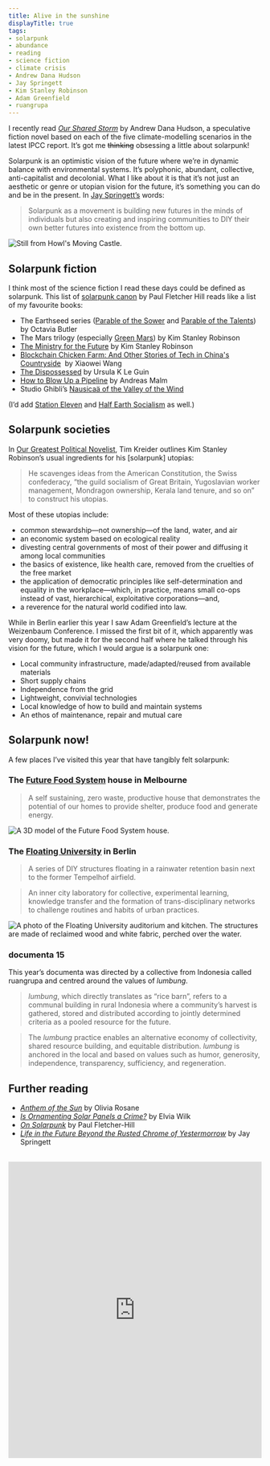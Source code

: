 ```yaml
---
title: Alive in the sunshine
displayTitle: true
tags: 
- solarpunk
- abundance
- reading
- science fiction
- climate crisis
- Andrew Dana Hudson
- Jay Springett
- Kim Stanley Robinson
- Adam Greenfield
- ruangrupa
---
```


I recently read [*Our Shared Storm*](https://www.fordhampress.com/9780823299546/our-shared-storm/) by Andrew Dana Hudson, a speculative fiction novel based on each of the five climate-modelling scenarios in the latest IPCC report. It’s got me ~~thinking~~ obsessing a little about solarpunk!

Solarpunk is an optimistic vision of the future where we’re in dynamic balance with environmental systems. It’s polyphonic, abundant, collective, anti-capitalist and decolonial. What I like about it is that it’s not just an aesthetic or genre or utopian vision for the future, it’s something you can do and be in the present. In [Jay Springett’s](https://www.thejaymo.net/long-form/solarpunk-rusted-chrome/#Solarpunk) words:

> Solarpunk as a movement is building new futures in the minds of individuals but also creating and inspiring communities to DIY their own better futures into existence from the bottom up.

![Still from Howl's Moving Castle.](https://d2w9rnfcy7mm78.cloudfront.net/17791949/original_e990ff66f1b26d5198ca3eefaa5551a9.png?1661765592?bc=0)

## Solarpunk fiction

I think most of the science fiction I read these days could be defined as solarpunk. This list of [solarpunk canon](https://www.paulfletcherhill.com/solarpunk) by Paul Fletcher Hill reads like a list of my favourite books: 

- The Earthseed series ([Parable of the Sower](https://www.goodreads.com/book/show/52397.Parable_of_the_Sower) and [Parable of the Talents](https://www.goodreads.com/book/show/60932.Parable_of_the_Talents)) by Octavia Butler
- The Mars trilogy (especially [Green Mars](https://www.goodreads.com/book/show/77505.Green_Mars)) by Kim Stanley Robinson
- [The Ministry for the Future](https://www.goodreads.com/book/show/50998056-the-ministry-for-the-future) by Kim Stanley Robinson
- [Blockchain Chicken Farm: And Other Stories of Tech in China's Countryside](https://www.goodreads.com/en/book/show/50403472)
 by Xiaowei Wang
- [The Dispossessed](https://www.goodreads.com/book/show/13651.The_Dispossessed) by Ursula K Le Guin
- [How to Blow Up a Pipeline](https://www.goodreads.com/book/show/51686708-how-to-blow-up-a-pipeline) by Andreas Malm
- Studio Ghibli’s [Nausicaä of the Valley of the Wind](https://www.imdb.com/title/tt0087544/)

(I’d add [Station Eleven](https://en.wikipedia.org/wiki/Station_Eleven_(miniseries)) and [Half Earth Socialism](https://www.half.earth/) as well.)

## Solarpunk societies

In [Our Greatest Political Novelist](https://www.newyorker.com/books/page-turner/our-greatest-political-novelist), Tim Kreider outlines Kim Stanley Robinson’s usual ingredients for his [solarpunk] utopias:

> He scavenges ideas from the American Constitution, the Swiss confederacy, “the guild socialism of Great Britain, Yugoslavian worker management, Mondragon ownership, Kerala land tenure, and so on” to construct his utopias.

Most of these utopias include: 
- common stewardship—not ownership—of the land, water, and air
- an economic system based on ecological reality
- divesting central governments of most of their power and diffusing it among local communities
- the basics of existence, like health care, removed from the cruelties of the free market
- the application of democratic principles like self-determination and equality in the workplace—which, in practice, means small co-ops instead of vast, hierarchical, exploitative corporations—and,
- a reverence for the natural world codified into law.

While in Berlin earlier this year I saw Adam Greenfield’s lecture at the Weizenbaum Conference. I missed the first bit of it, which apparently was very doomy, but made it for the second half where he talked through his vision for the future, which I would argue is a solarpunk one: 

- Local community infrastructure, made/adapted/reused from available materials
- Short supply chains
- Independence from the grid
- Lightweight, convivial technologies
- Local knowledge of how to build and maintain systems
- An ethos of maintenance, repair and mutual care

## Solarpunk now!

A few places I’ve visited this year that have tangibly felt solarpunk:

### The [Future Food System](https://www.futurefoodsystem.com/) house in Melbourne

> A self sustaining, zero waste, productive house that demonstrates the potential of our homes to provide shelter, produce food and generate energy.

![A 3D model of the Future Food System house.](https://d2w9rnfcy7mm78.cloudfront.net/18196466/original_48e6d2076763067dd7fe8559813ec67a.png?1664013770?bc=0)

### The [Floating University](https://floating-berlin.org/) in Berlin

> A series of DIY structures floating in a rainwater retention basin next to the former Tempelhof airfield.

> An inner city laboratory for collective, experimental learning, knowledge transfer and the formation of trans-disciplinary networks to challenge routines and habits of urban practices.

![A photo of the Floating University auditorium and kitchen. The structures are made of reclaimed wood and white fabric, perched over the water.](https://d2w9rnfcy7mm78.cloudfront.net/18196524/original_6e9e62b6033414a12d35807c78b4db59.jpg?1664014943?bc=0)

### documenta 15

This year’s documenta was directed by a collective from Indonesia called ruangrupa and centred around the values of *lumbung*.

> *lumbung*, which directly translates as “rice barn”, refers to a communal building in rural Indonesia where a community’s harvest is gathered, stored and distributed according to jointly determined criteria as a pooled resource for the future.

> The *lumbung* practice enables an alternative economy of collectivity, shared resource building, and equitable distribution. *lumbung* is anchored in the local and based on values such as humor, generosity, independence, transparency, sufficiency, and regeneration.

## Further reading

- [*Anthem of the Sun*](https://reallifemag.com/anthem-of-the-sun/) by Olivia Rosane
- *[Is Ornamenting Solar Panels a Crime?](https://www.e-flux.com/architecture/positions/191258/is-ornamenting-solar-panels-a-crime/)* by Elvia Wilk
- *[On Solarpunk](https://onsolarpunk.substack.com/)* by Paul Fletcher-Hill
- *[Life in the Future Beyond the Rusted Chrome of Yestermorrow](https://www.thejaymo.net/long-form/solarpunk-rusted-chrome/)* by Jay Springett

<br>

<iframe style="border:none;" width="100%" height="590" src="https://www.are.na/gemma-copeland/solarpunk-5qsgpncg8e4/embed" title="Solarpunk”"></iframe>